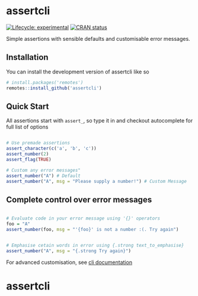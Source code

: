 
<!-- README.md is generated from README.Rmd. Please edit that file -->

# assertcli

<!-- badges: start -->

[![Lifecycle:
experimental](https://img.shields.io/badge/lifecycle-experimental-orange.svg)](https://lifecycle.r-lib.org/articles/stages.html#experimental)
[![CRAN
status](https://www.r-pkg.org/badges/version/assertcli)](https://CRAN.R-project.org/package=assertcli)

<!-- badges: end -->

Simple assertions with sensible defaults and customisable error
messages.

## Installation

You can install the development version of assertcli like so

``` r
# install.packages('remotes')
remotes::install_github('assertcli')
```

## Quick Start

All assertions start with `assert_`, so type it in and checkout
autocomplete for full list of options

``` r

# Use premade assertions
assert_character(c('a', 'b', 'c'))
assert_number(2)
assert_flag(TRUE)

# Custom any error messages"
assert_number("A") # Default
assert_number("A", msg = "Please supply a number!") # Custom Message
```

## Complete control over error messages

``` r

# Evaluate code in your error message using '{}' operators
foo = "A"
assert_number(foo, msg = "'{foo}' is not a number :(. Try again")


# Emphasise cetain words in error using {.strong text_to_emphasise}
assert_number("A", msg = "{.strong Try again}")
```

For advanced customisation, see [cli
documentation](https://cli.r-lib.org/reference/inline-markup.html?q=.strong#classes)
# assertcli
